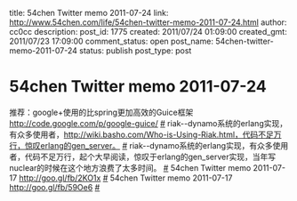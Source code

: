 title: 54chen Twitter memo 2011-07-24 
link: http://www.54chen.com/life/54chen-twitter-memo-2011-07-24.html
author: cc0cc
description: 
post_id: 1775
created: 2011/07/24 01:09:00
created_gmt: 2011/07/23 17:09:00
comment_status: open
post_name: 54chen-twitter-memo-2011-07-24
status: publish
post_type: post

# 54chen Twitter memo 2011-07-24 

推荐：google+使用的比spring更加高效的Guice框架 <http://code.google.com/p/google-guice/> [#](http://twitter.com/54chen/statuses/94295360272478208) riak--dynamo系统的erlang实现，有众多使用者，http://wiki.basho.com/Who-is-Using-Riak.html，代码不足万行，惊叹erlang的gen_server。 [#](http://twitter.com/54chen/statuses/93129754420576256) riak--dynamo系统的erlang实现，有众多使用者，代码不足万行，起个大早阅读，惊叹于erlang的gen_server实现，当年写nuclear的时候在这个地方浪费了太多时间。 [#](http://twitter.com/54chen/statuses/93129217738412032) 54chen Twitter memo 2011-07-17 <http://goo.gl/fb/2KO1x> [#](http://twitter.com/54chen/statuses/92412069307097088) 54chen Twitter memo 2011-07-17 <http://goo.gl/fb/59Oe6> [#](http://twitter.com/54chen/statuses/92412066866020352)